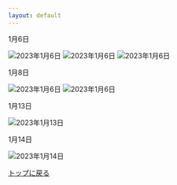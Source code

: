 ```yaml
---
layout: default
---
```


1月6日

![2023年1月6日](./assets/images/230105_00001.png)
![2023年1月6日](./assets/images/230105_00002.png)
![2023年1月6日](./assets/images/230105_00004.png)

1月8日

![2023年1月6日](./assets/images/230108_00001.png)
![2023年1月6日](./assets/images/230108_00002.png)

1月13日

![2023年1月13日](./assets/images/220106_00007.png)

1月14日

![2023年1月14日](./assets/images/220106_00017.gif)

[トップに戻る](./)
